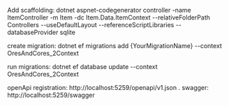 
Add scaffolding:
dotnet aspnet-codegenerator controller -name ItemController -m Item -dc Item.Data.ItemContext --relativeFolderPath Controllers --useDefaultLayout --referenceScriptLibraries --databaseProvider sqlite

create migration:
dotnet ef migrations add {YourMigrationName} --context OresAndCores_2Context

run migrations:
dotnet ef database update --context OresAndCores_2Context

openApi registration: http://localhost:5259/openapi/v1.json . 
swagger:  http://localhost:5259/swagger